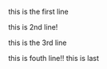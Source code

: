 this is the first line

this is 2nd line!

this is the 3rd line

this is fouth line!! this is last

